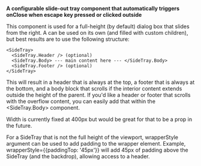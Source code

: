 # <SideTray>

**A configurable slide-out tray component that automatically triggers onClose when escape key pressed or clicked outside**

This component is used for a full-height (by default) dialog box that slides from the right. A <SideTray> can be used on its own (and filled with custom children), but best results are to use the following structure:

```
<SideTray>
  <SideTray.Header /> (optional)
  <SideTray.Body> --- main content here --- </SideTray.Body>
  <SideTray.Footer /> (optional)
</SideTray>
```

This will result in a header that is always at the top, a footer that is always at the bottom, and a body block that scrolls if the interior content extends outside the height of the parent. If you'd like a header or footer that scrolls with the overflow content, you can easily add that within the <SideTray.Body> component.

Width is currently fixed at 400px but would be great for that to be a prop in the future.

For a SideTray that is not the full height of the viewport, wrapperStyle argument can be used to add padding to the wrapper element. Example, wrapperStyle={{paddingTop: '45px'}} will add 45px of padding above the SideTray (and the backdrop), allowing access to a header.
